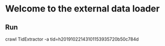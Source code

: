 # Welcome to the external data loader

Run
---
crawl TidExtractor -a tid=h20191022143101153935720b50c784d